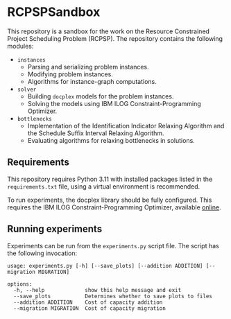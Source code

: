# RCPSPSandbox

This repository is a sandbox for the work on the Resource Constrained Project Scheduling Problem (RCPSP).
The repository contains the following modules:

- `instances`
  - Parsing and serializing problem instances.
  - Modifying problem instances.
  - Algorithms for instance-graph computations.
- `solver`
  - Building `docplex` models for the problem instances.
  - Solving the models using IBM ILOG Constraint-Programming Optimizer.
- `bottlenecks`
  - Implementation of the Identification Indicator Relaxing Algorithm and the Schedule Suffix Interval Relaxing Algorithm.
  - Evaluating algorithms for relaxing bottlenecks in solutions.

## Requirements

This repository requires Python 3.11 with installed packages listed in the `requirements.txt` file,
using a virtual environment is recommended.

To run experiments, the docplex library should be fully configured.
This requires the IBM ILOG Constraint-Programming Optimizer, available [online](https://www.ibm.com/products/ilog-cplex-optimization-studio/cplex-cp-optimizer).

## Running experiments

Experiments can be run from the `experiments.py` script file. The script has the following invocation:

```
usage: experiments.py [-h] [--save_plots] [--addition ADDITION] [--migration MIGRATION]

options:
  -h, --help             show this help message and exit
  --save_plots           Determines whether to save plots to files
  --addition ADDITION    Cost of capacity addition
  --migration MIGRATION  Cost of capacity migration
```
